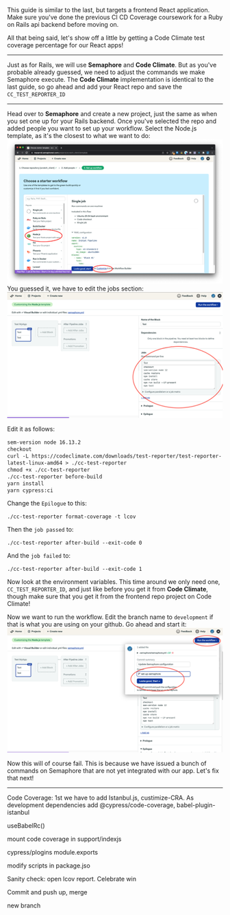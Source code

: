 This guide is similar to the last, but targets a frontend React application. Make sure you've done the previous CI CD Coverage coursework for a Ruby on Rails api backend before moving on.

All that being said, let's show off a little by getting a Code Climate test coverage percentage for our React apps!
___
Just as for Rails, we will use **Semaphore** and **Code Climate**. But as you've probable already guessed, we need to adjust the commands we make Semaphore execute. The **Code Climate** implementation is identical to the last guide, so go ahead and add your React repo and save the `CC_TEST_REPORTER_ID`
___

Head over to **Semaphore** and create a new project, just the same as when you set one up for your Rails backend. Once you've selected the repo and added people you want to set up your workflow. Select the Node.js template, as it's the closest to what we want to do:
![](../images/semaphore_workflow_react.png)
You guessed it, we have to edit the jobs section:
![](../images/semaphore_workflow_dashboard_react.png)


Edit it as follows: 
```
sem-version node 16.13.2
checkout
curl -L https://codeclimate.com/downloads/test-reporter/test-reporter-latest-linux-amd64 > ./cc-test-reporter
chmod +x ./cc-test-reporter
./cc-test-reporter before-build
yarn install
yarn cypress:ci
```
Change the `Epilogue` to this:
```
./cc-test-reporter format-coverage -t lcov
```
Then the `job passed` to:
```
./cc-test-reporter after-build --exit-code 0
```
And the `job failed` to:
```
./cc-test-reporter after-build --exit-code 1
```
Now look at the environment variables. This time around we only need one, `CC_TEST_REPORTER_ID`, and just like before you get it from **Code Climate**, though make sure that you get it from the frontend repo project on Code Climate!

Now we want to run the workflow. Edit the branch name to `development` if that is what you are using on your github. Go ahead and start it:
![](../images/semaphore_run_workflow_react.png)

Now this will of course fail. This is because we have issued a bunch of commands on Semaphore that are not yet integrated with our app. Let's fix that next!

___

Code Coverage: 
1st we have to add Istanbul.js, custimize-CRA. As development dependencies add @cypress/code-coverage, babel-plugin-istanbul

useBabelRc()

mount code coverage in support/indexjs

cypress/plogins module.exports

modify scripts in package.jso

Sanity check: open lcov report. Celebrate win

Commit and push up, merge

new branch

